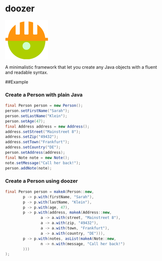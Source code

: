 # doozer
![Doozer](./misc/Doozer_128.png)

A minimalistic framework that let you create any Java objects with a fluent and readable syntax.

##Example

### Create a Person with plain Java

```Java
final Person person = new Person();
person.setFirstName("Sarah");
person.setLastName("Klein");
person.setAge(47);
final Address address = new Address();
address.setStreet("Mainstreet 8");
address.setZip("49432");
address.setTown("Frankfurt");
address.setCountry("DE");
person.setAddress(address);
final Note note = new Note();
note.setMessage("Call her back!");
person.addNote(note);
```
### Create a Person using doozer

```Java
final Person person = makeA(Person::new,
		p -> p.with(firstName, "Sarah"),
		p -> p.with(lastName, "Klein"),
		p -> p.with(age, 47),
		p -> p.with(address, makeA(Address::new,
				a -> a.with(street, "Mainstreet 8"),
				a -> a.with(zip, "49432"),
				a -> a.with(town, "Frankfurt"),
				a -> a.with(country, "DE"))),
		p -> p.with(notes, asList(makeA(Note::new,
				n -> n.with(message, "Call her back!")
		)))
);
```
